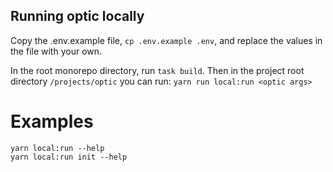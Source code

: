 ## Running optic locally

Copy the .env.example file, `cp .env.example .env`, and replace the values in the file with your own.

In the root monorepo directory, run `task build`. Then in the project root directory `/projects/optic` you can run: `yarn run local:run <optic args>`

# Examples

```
yarn local:run --help
yarn local:run init --help
```
